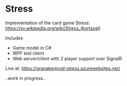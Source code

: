 # Stress

Implementation of the card game Stress:
https://sv.wikipedia.org/wiki/Stress_(kortspel)

Includes
- Game model in C#
- WPF test client
- Web server/client with 2 player support over SignalR

Live at: https://granakerprod-stress.azurewebsites.net/

..work in progress..
